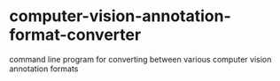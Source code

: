# computer-vision-annotation-format-converter
command line program for converting between various computer vision annotation formats
